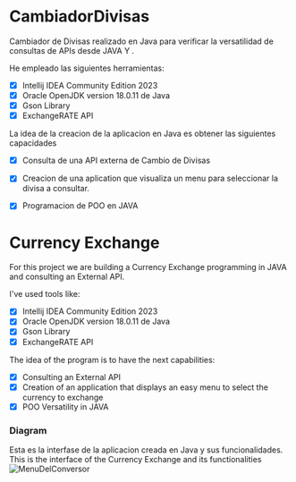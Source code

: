 # CambiadorDivisas

Cambiador de Divisas realizado en Java para verificar la versatilidad de consultas de APIs desde JAVA Y .

He empleado las siguientes herramientas:

- [x]  Intellij IDEA Community Edition 2023
- [x]  Oracle OpenJDK version 18.0.11 de Java 
- [x]  Gson Library 
- [x]  ExchangeRATE API

La idea de la creacion de la aplicacion en Java es obtener las siguientes capacidades

- [x] Consulta de una API  externa de Cambio de Divisas
- [x] Creacion de una aplication que visualiza un menu para seleccionar la divisa  a consultar.
- [x] Programacion de POO en JAVA


# Currency Exchange

For this project we are building a  Currency Exchange  programming in JAVA and consulting an External API.

I've used tools like:

- [x]  Intellij IDEA Community Edition 2023
- [x]  Oracle OpenJDK version 18.0.11 de Java 
- [x]  Gson Library 
- [x]  ExchangeRATE API

The idea of the program is to have the next capabilities:

- [x] Consulting an External API
- [x] Creation of an application that displays an easy menu to select the currency to exchange
- [x] POO Versatility in JAVA

### Diagram
Esta es la interfase de la aplicacion creada en Java y sus funcionalidades.
This is the interface of the Currency Exchange and its functionalities
![MenuDelConversor](https://github.com/user-attachments/assets/50ead9a1-888e-43ea-a8c6-b0c321f1e725)


